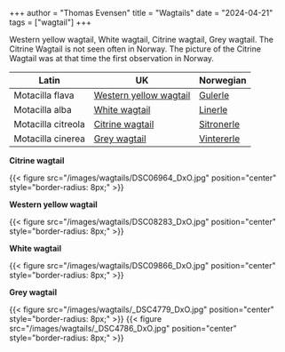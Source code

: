 +++
author = "Thomas Evensen"
title = "Wagtails"
date = "2024-04-21"
tags = ["wagtail"]
+++

Western yellow wagtail,  White wagtail, Citrine wagtail, Grey wagtail. The Citrine Wagtail is not seen often in Norway.
The picture of the Citrine Wagtail was at that time the first observation in Norway.

| Latin      | UK  | Norwegian |
| --------- |  --------- |    --------- |
| Motacilla flava | [Western yellow wagtail ](https://en.wikipedia.org/wiki/Western_yellow_wagtail) |  [Gulerle ](https://no.wikipedia.org/wiki/Gulerle) |
| Motacilla alba | [White wagtail](https://en.wikipedia.org/wiki/White_wagtail) |  [Linerle ](https://no.wikipedia.org/wiki/Linerle) |
| Motacilla citreola | [Citrine wagtail](https://en.wikipedia.org/wiki/Citrine_wagtail) |  [Sitronerle ](https://no.wikipedia.org/wiki/Sitronerle) |
| Motacilla cinerea | [Grey wagtail](https://en.wikipedia.org/wiki/Grey_wagtail) | [Vintererle ](https://no.wikipedia.org/wiki/Vintererle) |


**Citrine wagtail**

{{< figure src="/images/wagtails/DSC06964_DxO.jpg" position="center" style="border-radius: 8px;" >}}

**Western yellow wagtail**

{{< figure src="/images/wagtails/DSC08283_DxO.jpg" position="center" style="border-radius: 8px;" >}}

**White wagtail**

{{< figure src="/images/wagtails/DSC09866_DxO.jpg" position="center" style="border-radius: 8px;" >}}

**Grey wagtail**

{{< figure src="/images/wagtails/_DSC4779_DxO.jpg" position="center" style="border-radius: 8px;" >}}
{{< figure src="/images/wagtails/_DSC4786_DxO.jpg" position="center" style="border-radius: 8px;" >}}
